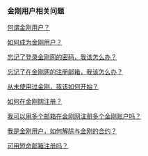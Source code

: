 ### 金刚用户相关问题

[何谓金刚用户？](https://a2zitpro.github.io/web/金刚用户)

[如何成为金刚用户？](https://a2zitpro.github.io/web/成为金刚用户)

[忘记了登录金刚网的密码，我该怎么办？](https://a2zitpro.github.io/web/忘记密码)

[忘记了在金刚网的注册邮箱，我该怎么办？]()

[从未使用过金刚，我该如何开始？]()

[如何在金刚网注册？](https://a2zitpro.github.io/web/在金刚网注册)

[我可以用多个邮箱在金刚网注册多个金刚账户吗？](https://a2zitpro.github.io/web/多邮箱注册)

[我是金刚用户，如何解除与金刚的合约？](https://a2zitpro.github.io/web/注销)

[可用短命邮箱注册吗？](https://a2zitpro.github.io/web/短命邮箱注册)

[]()
[]()
[]()
[]()
